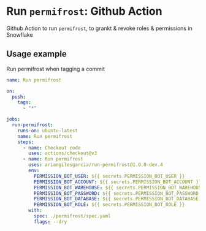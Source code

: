 # Run `permifrost`: Github Action

Github Action to run `permifrost`, to grankt & revoke roles & permissions in Snowflake

## Usage example

Run permifrost when tagging a commit

```yaml
name: Run permifrost

on:
  push:
    tags:
      - "*"

jobs:
  run-permifrost:
    runs-on: ubuntu-latest
    name: Run permifrost
    steps:
      - name: Checkout code
        uses: actions/checkout@v3
      - name: Run permifrost
        uses: ariangilesgarcia/run-permifrost@1.0.0-dev.4
        env:
          PERMISSION_BOT_USER: ${{ secrets.PERMISSION_BOT_USER }}
          PERMISSION_BOT_ACCOUNT: ${{ secrets.PERMISSION_BOT_ACCOUNT }}
          PERMISSION_BOT_WAREHOUSE: ${{ secrets.PERMISSION_BOT_WAREHOUSE }}
          PERMISSION_BOT_PASSWORD: ${{ secrets.PERMISSION_BOT_PASSWORD }}
          PERMISSION_BOT_DATABASE: ${{ secrets.PERMISSION_BOT_DATABASE }}
          PERMISSION_BOT_ROLE: ${{ secrets.PERMISSION_BOT_ROLE }}
        with:
          spec: ./permifrost/spec.yaml
          flags: --dry


```
